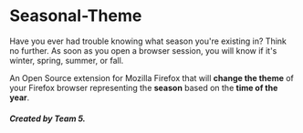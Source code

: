 # Seasonal-Theme

Have you ever had trouble knowing what season you're existing in?  Think no further.  As soon as you open a browser session, you will know if it's winter, spring, summer, or fall.

An Open Source extension for Mozilla Firefox that will **change the theme** of your Firefox browser representing the **season** based on the **time of the year**.

##### Created by Team 5.



